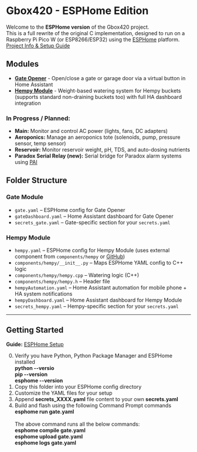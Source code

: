 # Gbox420 - ESPHome Edition

Welcome to the **ESPHome version** of the Gbox420 project.  
This is a full rewrite of the original C implementation, designed to run on a Raspberry Pi Pico W (or ESP8266/ESP32) using the [ESPHome](https://esphome.io) platform.<br/>[Project Info & Setup Guide](https://sites.google.com/site/growboxguy/esphome)

## Modules

- **[Gate Opener](https://sites.google.com/site/growboxguy/esphome/esphome_gate)** - Open/close a gate or garage door via a virtual button in Home Assistant 
- **[Hempy Module](https://sites.google.com/site/growboxguy/esphome/esphome_hempy)** - Weight-based watering system for Hempy buckets (supports standard non-draining buckets too) with full HA dashboard integration

### In Progress / Planned:
- **Main:** Monitor and control AC power (lights, fans, DC adapters)
- **Aeroponics:** Manage an aeroponics tote (solenoids, pump, pressure sensor, temp sensor)
- **Reservoir:** Monitor reservoir weight, pH, TDS, and auto-dosing nutrients
- **Paradox Serial Relay (new):** Serial bridge for Paradox alarm systems using [PAI](https://github.com/ParadoxAlarmInterface/pai)
## Folder Structure

### Gate Module
- `gate.yaml` – ESPHome config for Gate Opener  
- `gateDashboard.yaml` – Home Assistant dashboard for Gate Opener  
- `secrets_gate.yaml` – Gate-specific section for your `secrets.yaml`  

### Hempy Module
- `hempy.yaml` – ESPHome config for Hempy Module (uses external component from `components/hempy` or [GitHub](https://github.com/growboxguy/Gbox420/tree/master/ESPHome/components/hempy))  
- `components/hempy/__init__.py` – Maps ESPHome YAML config to C++ logic  
- `components/hempy/hempy.cpp` – Watering logic (C++)  
- `components/hempy/hempy.h` – Header file  
- `hempyAutomation.yaml` – Home Assistant automation for mobile phone + HA system notifications  
- `hempyDashboard.yaml` – Home Assistant dashboard for Hempy Module  
- `secrets_hempy.yaml` – Hempy-specific section for your `secrets.yaml`  

---

## Getting Started 

**Guide:** [ESPHome Setup](https://sites.google.com/site/growboxguy/esphome/esphome_hempy#h.h3ovvputqo8q)

0. Verify you have Python, Python Package Manager and ESPHome installed<br/>
    **python --versio**<br/>
    **pip --version**<br/>
    **esphome --version**<br/>
1. Copy this folder into your ESPHome config directory
2. Customize the YAML files for your setup
3. Append **secrets_XXXX.yaml** file content to your own **secrets.yaml**
4. Build and flash using the following Command Prompt commands<br/>
   **esphome run gate.yaml**<br/><br/>
   The above command runs all the below commands:<br/>
    **esphome compile gate.yaml**<br/>
    **esphome upload gate.yaml**<br/>
    **esphome logs gate.yaml**       